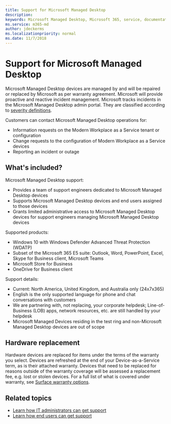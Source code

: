 ```yaml
---
title: Support for Microsoft Managed Desktop
description:  
keywords: Microsoft Managed Desktop, Microsoft 365, service, documentation
ms.service: m365-md
author: jdeckerms
ms.localizationpriority: normal
ms.date: 11/7/2018
---
```


# Support for Microsoft Managed Desktop

Microsoft Managed Desktop devices are managed by and will be repaired or replaced by Microsoft as per warranty agreement. Microsoft will provide proactive and reactive incident management. Microsoft tracks incidents in the Microsoft Managed Desktop admin portal. They are classified according to [severity definitions](../working-with-managed-desktop/admin-support.md#sev).

Customers can contact Microsoft Managed Desktop operations for:
- Information requests on the Modern Workplace as a Service tenant or configuration
- Change requests to the configuration of Modern Workplace as a Service devices
- Reporting an incident or outage

## What's included?

Microsoft Managed Desktop support:

- Provides a team of support engineers dedicated to Microsoft Managed Desktop devices
- Supports Microsoft Managed Desktop devices and end users assigned to those devices
- Grants limited administrative access to Microsoft Managed Desktop devices for support engineers managing Microsoft Managed Desktop devices 

Supported products:

- Windows 10 with Windows Defender Advanced Threat Protection (WDATP) 
- Subset of the Microsoft 365 E5 suite: Outlook, Word, PowerPoint, Excel, Skype for Business client, Microsoft Teams 
- Microsoft Store for Business 
- OneDrive for Business client 

Support details:

- Current: North America, United Kingdom, and Australia only (24x7x365) 
- English is the only supported language for phone and chat conversations with customers 
- We are partnering with, not replacing, your corporate helpdesk; Line-of-Business (LOB) apps, network resources, etc. are still handled by your helpdesk 
- Microsoft Managed Devices residing in the test ring and non-Microsoft Managed Desktop devices are out of scope 

## Hardware replacement

Hardware devices are replaced for items under the terms of the warranty you select. Devices are refreshed at the end of your Device-as-a-Service term, as is their attached warranty. Devices that need to be replaced for reasons outside of the warranty coverage will be assessed a replacement fee, e.g. lost or stolen devices. For a full list of what is covered under warranty, see [Surface warranty options](https://support.microsoft.com/help/4036296/surface-surface-standard-warranty).


## Related topics

- [Learn how IT administrators can get support](../working-with-managed-desktop/admin-support.md)
- [Learn how end users can get support](../working-with-managed-desktop/end-user-support.md)
